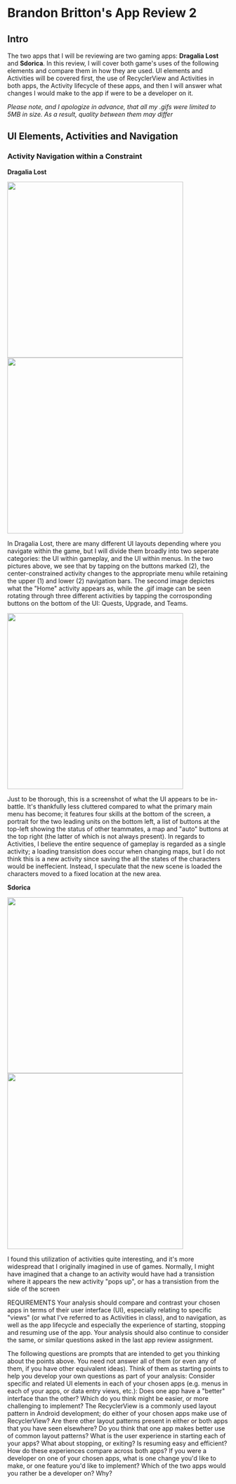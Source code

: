 # Brandon Britton's App Review 2

## Intro

  The two apps that I will be reviewing are two gaming apps: **Dragalia Lost** and **Sdorica**. In this review, I will cover both game's uses of the following elements and compare them in how they are used. UI elements and Activities will be covered first, the use of RecyclerView and Activities in both apps, the Activity lifecycle of these apps, and then I will answer what changes I would make to the app if were to be a developer on it.
  
  _Please note, and I apologize in advance, that all my .gifs were limited to 5MB in size. As a result, quality between them may differ_

## UI Elements, Activities and Navigation

### Activity Navigation within a Constraint

**Dragalia Lost**
<p float="left">
  <img src="https://cdn.discordapp.com/attachments/910117718924099594/947867457148817418/Screen_Recording_20220227-202727_Dragalia_1.gif" width="400" />
  <img src="https://cdn.discordapp.com/attachments/910117718924099594/947939609915056188/Screenshot_20220228-110427_Dragalia.jpg" width="400" /> 
</p>

  In Dragalia Lost, there are many different UI layouts depending where you navigate within the game, but I will divide them broadly into two seperate categories: the UI within gameplay, and the UI within menus. In the two pictures above, we see that by tapping on the buttons marked (2), the center-constrained activity changes to the appropriate menu while retaining the upper (1) and lower (2) navigation bars. The second image depictes what the "Home" activity appears as, while the .gif image can be seen rotating through three different activities by tapping the corrosponding buttons on the bottom of the UI: Quests, Upgrade, and Teams.
  
<p float="left">
  <img src="https://cdn.discordapp.com/attachments/910117718924099594/947944351496036362/Screenshot_20220228-115215_Dragalia.jpg" width="400" />
</p>
   
  Just to be thorough, this is a screenshot of what the UI appears to be in-battle. It's thankfully less cluttered compared to what the primary main menu has become; it features four skills at the bottom of the screen, a portrait for the two leading units on the bottom left, a list of buttons at the top-left showing the status of other teammates, a map and "auto" buttons at the top right (the latter of which is not always present). In regards to Activities, I believe the entire sequence of gameplay is regarded as a single activity; a loading transistion does occur when changing maps, but I do not think this is a new activity since saving the all the states of the characters would be ineffecient. Instead, I speculate that the new scene is loaded the characters moved to a fixed location at the new area.


**Sdorica**
<p float="left">
  <img src="https://cdn.discordapp.com/attachments/910117718924099594/947867409707040778/Screen_Recording_20220227-204924_Sdorica_1.gif" width="400" />
  <img src="" width="400" /> 
</p>

  I found this utilization of activities quite interesting, and it's more widespread that I originally imagined in use of games. Normally, I might have imagined that a change to an activity would have had a transistion where it appears the new activity "pops up", or has a transistion from the side of the screen 
  
  
  

REQUIREMENTS
Your analysis should compare and contrast your chosen apps in terms of their user interface (UI), especially relating to specific "views" (or what I've referred to as Activities in class), and to navigation, as well as the app lifecycle and especially the experience of starting, stopping and resuming use of the app. Your analysis should also continue to consider the same, or similar questions asked in the last app review assignment.
 
The following questions are prompts that are intended to get you thinking about the points above. You need not answer all of them (or even any of them, if you have other equivalent ideas). Think of them as starting points to help you develop your own questions as part of your analysis:
Consider specific and related UI elements in each of your chosen apps (e.g. menus in each of your apps, or data entry views, etc.): Does one app have a "better" interface than the other? Which do you think might be easier, or more challenging to implement?
The RecyclerView is a commonly used layout pattern in Android development; do either of your chosen apps make use of RecyclerView? Are there other layout patterns present in either or both apps that you have seen elsewhere? Do you think that one app makes better use of common layout patterns?
What is the user experience in starting each of your apps? What about stopping, or exiting? Is resuming easy and efficient? How do these experiences compare across both apps?
If you were a developer on one of your chosen apps, what is one change you'd like to make, or one feature you'd like to implement? Which of the two apps would you rather be a developer on? Why?
